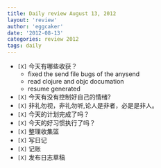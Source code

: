 ```yaml
---
title: Daily review August 13, 2012 
layout: 'review'
author: 'eggcaker'
date: '2012-08-13'
categories: review 2012
tags: daily
---
```



  * `[X]` 今天有哪些收获？ 
    * fixed the send file bugs of the anysend 
    * read clojure and objc documation 
    * resume generated 
  * `[X]` 今天有没有控制好自己的情绪? 
  * `[X]` 非礼勿视，非礼勿听,论人是非者，必是是非人。 
  * `[X]` 今天的计划完成了吗？ 
  * `[X]` 今天的好习惯执行了吗？ 
  * `[X]` 整理收集篮 
  * `[X]` 写日记 
  * `[X]` 记账 
  * `[X]` 发布日志草稿 

